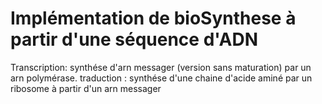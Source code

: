 # Implémentation de bioSynthese à partir d'une séquence d'ADN
Transcription: synthése d'arn messager (version sans maturation) par un arn polymérase.
traduction : synthése d'une chaine d'acide aminé par un ribosome à partir d'un arn messager 
